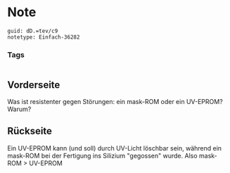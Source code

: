 # Note
```
guid: dD.=tev/c9
notetype: Einfach-36282
```

### Tags
```
```

## Vorderseite
Was ist resistenter gegen Störungen: ein mask-ROM oder ein UV-EPROM? Warum?

## Rückseite
Ein UV-EPROM kann (und soll) durch UV-Licht löschbar sein, während ein mask-ROM bei der Fertigung ins Silizium "gegossen" wurde. Also mask-ROM > UV-EPROM

